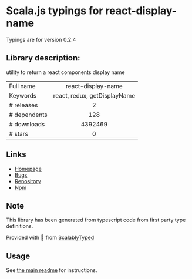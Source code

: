 
# Scala.js typings for react-display-name

Typings are for version 0.2.4

## Library description:
utility to return a react components display name

|                    |                 |
| ------------------ | :-------------: |
| Full name          | react-display-name |
| Keywords           | react, redux, getDisplayName |
| # releases         | 2 |
| # dependents       | 128 |
| # downloads        | 4392469 |
| # stars            | 0 |

## Links
- [Homepage](https://github.com/jurassix/react-display-name#readme)
- [Bugs](https://github.com/jurassix/react-display-name/issues)
- [Repository](https://github.com/jurassix/react-display-name)
- [Npm](https://www.npmjs.com/package/react-display-name)
    


## Note
This library has been generated from typescript code from first party type definitions.

Provided with :purple_heart: from [ScalablyTyped](https://github.com/oyvindberg/ScalablyTyped)

## Usage
See [the main readme](../../readme.md) for instructions.


